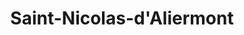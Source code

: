 ---
title: Saint-Nicolas-d'Aliermont
url: /saint-nicolas-daliermont/
latitude: 49.878
longitude: 1.235
---